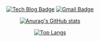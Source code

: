 <div align=center>
  
[![Tech Blog Badge](http://img.shields.io/badge/-Tech%20blog-black?style=flat-square&logo=github&link=https://AMYMEME.github.io/)](https://AMYMEME.github.io/)
[![Gmail Badge](https://img.shields.io/badge/Gmail-d14836?style=flat-square&logo=Gmail&logoColor=white&link=mailto:cgc8016@ewhain.net)](mailto:cgc8016@ewhain.net)
  
[![Anurag's GitHub stats](https://github-readme-stats.vercel.app/api?username=AMYMEME&count_private=true&show_icons=true&theme=prussian&bg_color=000B18,00172D,00264D,02386E,00498D,0052A2)](https://AMYMEME.github.io/)

[![Top Langs](https://github-readme-stats.vercel.app/api/top-langs/?username=AMYMEME&hide=SCSS&layout=compact)](https://AMYMEME.github.io/)

</div>

<!--
**AMYMEME/AMYMEME** is a ✨ _special_ ✨ repository because its `README.md` (this file) appears on your GitHub profile.

Here are some ideas to get you started:

- 🌱 I’m currently learning ...
- 👯 I’m looking to collaborate on ...
- 🤔 I’m looking for help with ...
- 💬 Ask me about ...
- 📫 How to reach me: ...
- 😄 Pronouns: ...
- ⚡ Fun fact: ...
-->
